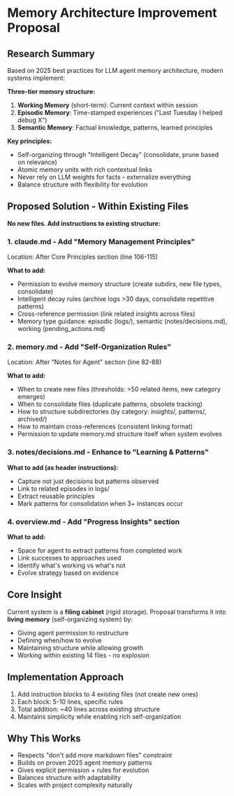 # Memory Architecture Improvement Proposal

## Research Summary

Based on 2025 best practices for LLM agent memory architecture, modern systems implement:

**Three-tier memory structure:**
1. **Working Memory** (short-term): Current context within session
2. **Episodic Memory**: Time-stamped experiences ("Last Tuesday I helped debug X")
3. **Semantic Memory**: Factual knowledge, patterns, learned principles

**Key principles:**
- Self-organizing through "Intelligent Decay" (consolidate, prune based on relevance)
- Atomic memory units with rich contextual links
- Never rely on LLM weights for facts - externalize everything
- Balance structure with flexibility for evolution

## Proposed Solution - Within Existing Files

**No new files. Add instructions to existing structure:**

### 1. claude.md - Add "Memory Management Principles"
Location: After Core Principles section (line 106-115)

**What to add:**
- Permission to evolve memory structure (create subdirs, new file types, consolidate)
- Intelligent decay rules (archive logs >30 days, consolidate repetitive patterns)
- Cross-reference permission (link related insights across files)
- Memory type guidance: episodic (logs/), semantic (notes/decisions.md), working (pending_actions.md)

### 2. memory.md - Add "Self-Organization Rules"
Location: After "Notes for Agent" section (line 82-88)

**What to add:**
- When to create new files (thresholds: >50 related items, new category emerges)
- When to consolidate files (duplicate patterns, obsolete tracking)
- How to structure subdirectories (by category: insights/, patterns/, archived/)
- How to maintain cross-references (consistent linking format)
- Permission to update memory.md structure itself when system evolves

### 3. notes/decisions.md - Enhance to "Learning & Patterns"
**What to add (as header instructions):**
- Capture not just decisions but patterns observed
- Link to related episodes in logs/
- Extract reusable principles
- Mark patterns for consolidation when 3+ instances occur

### 4. overview.md - Add "Progress Insights" section
**What to add:**
- Space for agent to extract patterns from completed work
- Link successes to approaches used
- Identify what's working vs what's not
- Evolve strategy based on evidence

## Core Insight

Current system is a **filing cabinet** (rigid storage). Proposal transforms it into **living memory** (self-organizing system) by:
- Giving agent permission to restructure
- Defining when/how to evolve
- Maintaining structure while allowing growth
- Working within existing 14 files - no explosion

## Implementation Approach

1. Add instruction blocks to 4 existing files (not create new ones)
2. Each block: 5-10 lines, specific rules
3. Total addition: ~40 lines across existing structure
4. Maintains simplicity while enabling rich self-organization

## Why This Works

- Respects "don't add more markdown files" constraint
- Builds on proven 2025 agent memory patterns
- Gives explicit permission + rules for evolution
- Balances structure with adaptability
- Scales with project complexity naturally
